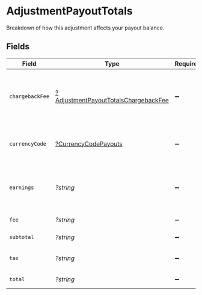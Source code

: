 # AdjustmentPayoutTotals

Breakdown of how this adjustment affects your payout balance.


## Fields

| Field                                                                                                                             | Type                                                                                                                              | Required                                                                                                                          | Description                                                                                                                       | Example                                                                                                                           |
| --------------------------------------------------------------------------------------------------------------------------------- | --------------------------------------------------------------------------------------------------------------------------------- | --------------------------------------------------------------------------------------------------------------------------------- | --------------------------------------------------------------------------------------------------------------------------------- | --------------------------------------------------------------------------------------------------------------------------------- |
| `chargebackFee`                                                                                                                   | [?AdjustmentPayoutTotalsChargebackFee](../../models/shared/AdjustmentPayoutTotalsChargebackFee.md)                                | :heavy_minus_sign:                                                                                                                | Chargeback fees incurred for this adjustment. Only returned when the adjustment `action` is `chargeback` or `chargeback_warning`. |                                                                                                                                   |
| `currencyCode`                                                                                                                    | [?CurrencyCodePayouts](../../models/shared/CurrencyCodePayouts.md)                                                                | :heavy_minus_sign:                                                                                                                | Supported three-letter ISO 4217 currency code for payouts from Paddle.                                                            |                                                                                                                                   |
| `earnings`                                                                                                                        | *?string*                                                                                                                         | :heavy_minus_sign:                                                                                                                | Adjusted payout earnings. This is the adjustment total plus adjusted Paddle fees, minus chargeback fees.                          | 15120                                                                                                                             |
| `fee`                                                                                                                             | *?string*                                                                                                                         | :heavy_minus_sign:                                                                                                                | Adjusted Paddle fee.                                                                                                              | 300                                                                                                                               |
| `subtotal`                                                                                                                        | *?string*                                                                                                                         | :heavy_minus_sign:                                                                                                                | Adjustment total before tax and fees.                                                                                             | 15000                                                                                                                             |
| `tax`                                                                                                                             | *?string*                                                                                                                         | :heavy_minus_sign:                                                                                                                | Total tax on the adjustment subtotal.                                                                                             | 1500                                                                                                                              |
| `total`                                                                                                                           | *?string*                                                                                                                         | :heavy_minus_sign:                                                                                                                | Adjustment total after tax.                                                                                                       | 16500                                                                                                                             |